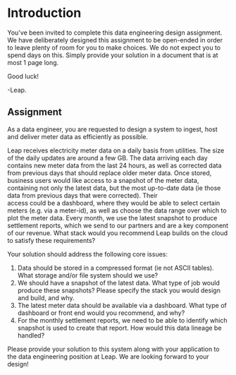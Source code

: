 # Introduction

You've been invited to complete this data engineering design assignment. We have deliberately designed this assignment to be open-ended in order to leave plenty of room for you to make choices. We do not expect you to spend days on this.  Simply provide your solution in a document that is at most 1 page long.

Good luck!

-Leap.

## Assignment

As a data engineer, you	are requested to design	a system to ingest, host and deliver meter data as efficiently as possible.  

Leap receives electricity meter data on a daily basis from utilities.  The size of the daily updates are around a few GB.  The data arriving each day contains new meter data from the last 24 hours, as well as corrected data from previous days that should replace older meter data.  Once stored, business users would like access to a snapshot of the meter data, containing not only the latest data, but the most up-to-date data (ie those data from previous days that were corrected).   Their \
access could be a dashboard, where they would be able to select certain meters (e.g. via a meter-id), as well as choose the data range over which to plot the meter data.  Every month, we use the latest snapshot to produce settlement reports, which	we send	to our partners	and are a key component of our revenue.
What stack would you recommend Leap builds on the cloud to satisfy these requirements?

Your solution should address the following core issues:

1) Data	should be stored in a compressed format	(ie not ASCII tables).	What storage and/or file system should we use?
2) We should have a snapshot of	the latest data.  What type of job would produce these snapshots?  Please specify the stack you	would design and build, and why.
3) The latest meter data	should be available via	a dashboard.  What type of dashboard or front end would you recommend,	and why?
4) For the monthly settlement reports, we need to be able to identify which snapshot is	used to	create that report.  How would this data lineage be handled?

Please provide your solution to	this system along with your application	to the data engineering	position at Leap.  We are looking forward to your design!
